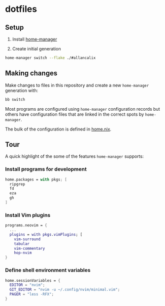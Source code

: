 # dotfiles

## Setup

1. Install [home-manager](https://nix-community.github.io/home-manager/)

2. Create initial generation

```bash
home-manager switch --flake ./#allancalix
```

## Making changes

Make changes to files in this repository and create a new `home-manager` generation with:

```bash
bb switch
```

Most programs are configured using `home-manager` configuration records but others have configuration files that are linked in the correct spots by `home-manager`.

The bulk of the configuration is defined in [home.nix](./nix/home.nix).

## Tour

A quick highlight of the some of the features `home-manager` supports:

### Install programs for development

```nix
home.packages = with pkgs; [
  ripgrep
  fd
  eza
  gh
]
```

### Install Vim plugins

```nix
programs.neovim = {
  ...
  plugins = with pkgs.vimPlugins; [
    vim-surround
    tabular
    vim-commentary
    hop-nvim
}
```

### Define shell environment variables

```nix
home.sessionVariables = {
  EDITOR = "nvim";
  GIT_EDITOR = "nvim -u ~/.config/nvim/minimal.vim";
  PAGER = "less -RFX";
}
```
